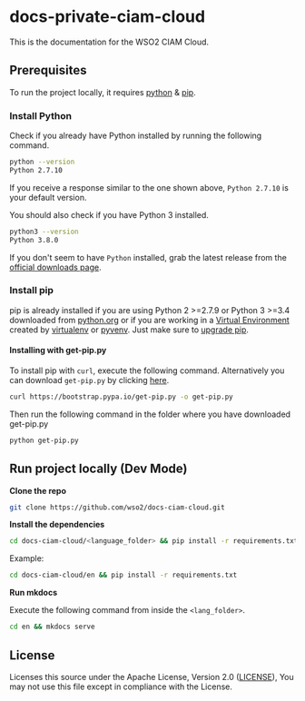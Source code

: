# docs-private-ciam-cloud
This is the documentation for the WSO2 CIAM Cloud.

## Prerequisites

To run the project locally, it requires [python](https://www.python.org/downloads/) & [pip](https://pypi.org/project/pip/).

### Install Python

Check if you already have Python installed by running the following command.

```bash
python --version
Python 2.7.10
```

If you receive a response similar to the one shown above, `Python 2.7.10` is your default version.

You should also check if you have Python 3 installed.

```bash
python3 --version
Python 3.8.0
```

If you don't seem to have `Python` installed, grab the latest release from the [official downloads page](https://www.python.org/downloads/).

### Install pip

pip is already installed if you are using Python 2 >=2.7.9 or Python 3 >=3.4 downloaded from [python.org](https://www.python.org/) or if you are working in a [Virtual Environment](https://packaging.python.org/tutorials/installing-packages/#creating-and-using-virtual-environments) created by [virtualenv](https://packaging.python.org/key_projects/#virtualenv) or [pyvenv](https://packaging.python.org/key_projects/#venv). Just make sure to [upgrade pip](https://pip.pypa.io/en/stable/installing/#upgrading-pip).

#### Installing with get-pip.py

To install pip with `curl`, execute the following command. Alternatively you can download `get-pip.py` by clicking [here](https://bootstrap.pypa.io/get-pip.py). 

```bash
curl https://bootstrap.pypa.io/get-pip.py -o get-pip.py
```

Then run the following command in the folder where you have downloaded get-pip.py

```bash
python get-pip.py
```

## Run project locally (Dev Mode)

**Clone the repo**

```bash
git clone https://github.com/wso2/docs-ciam-cloud.git
```

**Install the dependencies**

```bash
cd docs-ciam-cloud/<language_folder> && pip install -r requirements.txt
```

Example:

```bash
cd docs-ciam-cloud/en && pip install -r requirements.txt
```

**Run mkdocs**

Execute the following command from inside the `<lang_folder>`.

```bash
cd en && mkdocs serve
```

## License

Licenses this source under the Apache License, Version 2.0 ([LICENSE](LICENSE)), You may not use this file except in compliance with the License.

